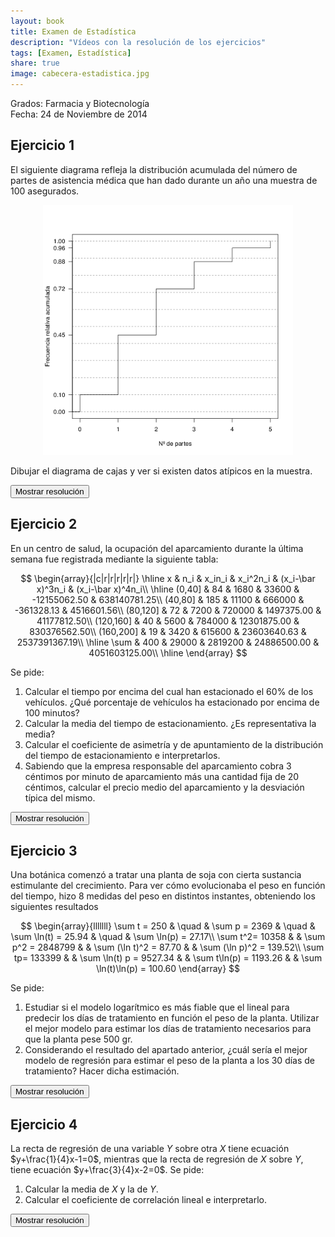 ```yaml
---
layout: book
title: Examen de Estadística
description: "Vídeos con la resolución de los ejercicios"
tags: [Examen, Estadística]
share: true
image: cabecera-estadistica.jpg
---
```


Grados: Farmacia y Biotecnología  
Fecha: 24 de Noviembre de 2014

## Ejercicio 1
El siguiente diagrama refleja la distribución acumulada del número de partes de asistencia médica que han dado durante un año una muestra de 100 asegurados.

<p style="text-align:center;">
<img src="img/poligono.png" width="400" alt="Polígono de frecuencias relativas acumuladas"/>
</p>

Dibujar el diagrama de cajas y ver si existen datos atípicos en la muestra.

<div><button class="resolution">Mostrar resolución</button></div>
<div id="resolution" class="center" style="display: none">
<iframe width="640" height="360" src="//www.youtube.com/embed/-de4qdVapDY" frameborder="0" allowfullscreen></iframe>
</div>

## Ejercicio 2
En un centro de salud, la ocupación del aparcamiento durante la última semana fue registrada mediante la siguiente tabla:

$$
\begin{array}{|c|r|r|r|r|r|}
\hline
x & n_i & x_in_i & x_i^2n_i & (x_i-\bar x)^3n_i & (x_i-\bar x)^4n_i\\
\hline
(0,40] & 84 & 1680 & 33600 & -12155062.50 & 638140781.25\\
(40,80] & 185 & 11100 & 666000 & -361328.13 & 4516601.56\\
(80,120] & 72 & 7200 & 720000 & 1497375.00 & 41177812.50\\
(120,160] & 40 & 5600 & 784000 & 12301875.00 & 830376562.50\\
(160,200] & 19 & 3420 & 615600 & 23603640.63 & 2537391367.19\\
\hline
\sum & 400 & 29000 & 2819200 & 24886500.00 & 4051603125.00\\
\hline
\end{array}
$$

Se pide:

1. Calcular el tiempo por encima del cual han estacionado el 60\% de los vehículos. ¿Qué porcentaje de vehículos ha estacionado por encima de 100 minutos?
2. Calcular la media del tiempo de estacionamiento. ¿Es representativa la media?
3. Calcular el coeficiente de asimetría y de apuntamiento de la distribución del tiempo de estacionamiento e interpretarlos.
4. Sabiendo que la empresa responsable del aparcamiento cobra 3 céntimos por minuto de aparcamiento más una cantidad fija de 20 céntimos, calcular el precio medio del aparcamiento y la desviación típica del mismo.

<div><button class="resolution">Mostrar resolución</button></div>
<div id="resolution" class="center" style="display: none">
<iframe width="640" height="360" src="//www.youtube.com/embed/8XcjtIqB83U" frameborder="0" allowfullscreen></iframe>
</div>

## Ejercicio 3
Una botánica comenzó a tratar una planta de soja con cierta sustancia estimulante del crecimiento. Para ver cómo evolucionaba el peso en función del tiempo, hizo 8 medidas del peso en distintos instantes, obteniendo los siguientes resultados

$$
\begin{array}{lllllll}
\sum t = 250 & \quad & \sum p = 2369 & \quad & \sum \ln(t) = 25.94 & \quad & \sum \ln(p) = 27.17\\
\sum t^2= 10358 & & \sum p^2 = 2848799 & & \sum (\ln t)^2 = 87.70 & & \sum (\ln p)^2 = 139.52\\
\sum tp= 133399 & & \sum \ln(t) p = 9527.34 & & \sum t\ln(p) = 1193.26 & & \sum \ln(t)\ln(p) = 100.60
\end{array}
$$

Se pide:

1. Estudiar si el modelo logarítmico es más fiable que el lineal para predecir los días de tratamiento en función el peso de la planta. Utilizar el mejor modelo para estimar los días de tratamiento necesarios para que la planta pese 500 gr.
2. Considerando el resultado del apartado anterior, ¿cuál sería el mejor modelo de regresión para estimar el peso de la planta a los 30 días de tratamiento? Hacer dicha estimación.

<div><button class="resolution">Mostrar resolución</button></div>
<div id="resolution" class="center" style="display: none">
<iframe width="640" height="360" src="//www.youtube.com/embed/T4hu8kOIF28" frameborder="0" allowfullscreen></iframe>
</div>

## Ejercicio 4
La recta de regresión de una variable $Y$ sobre otra $X$ tiene ecuación $y+\frac{1}{4}x-1=0$, mientras que la recta de regresión de $X$ sobre $Y$, tiene ecuación $y+\frac{3}{4}x-2=0$. Se pide:

1. Calcular la media de $X$ y la de $Y$.
2. Calcular el coeficiente de correlación lineal e interpretarlo.

<div><button class="resolution">Mostrar resolución</button></div>
<div id="resolution" class="center" style="display: none">
<iframe width="640" height="360" src="//www.youtube.com/embed/z-CxzqBf9t4" frameborder="0" allowfullscreen></iframe>
</div>
